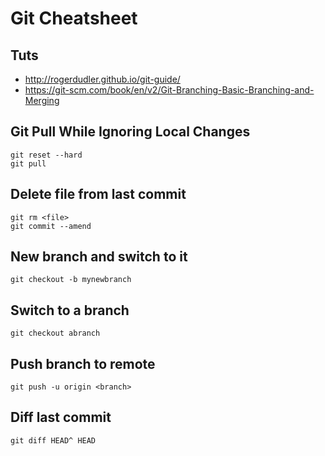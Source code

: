 # Git Cheatsheet

## Tuts

- http://rogerdudler.github.io/git-guide/
- https://git-scm.com/book/en/v2/Git-Branching-Basic-Branching-and-Merging

## Git Pull While Ignoring Local Changes

    git reset --hard
    git pull

## Delete file from last commit

    git rm <file>
    git commit --amend
    
## New branch and switch to it

    git checkout -b mynewbranch

## Switch to a branch

    git checkout abranch

## Push branch to remote

    git push -u origin <branch>

## Diff last commit

    git diff HEAD^ HEAD

